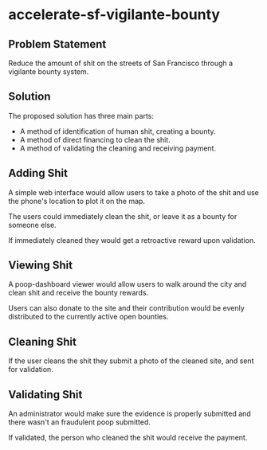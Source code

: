 # accelerate-sf-vigilante-bounty

## Problem Statement

Reduce the amount of shit on the streets of San Francisco through a vigilante bounty system.

## Solution

The proposed solution has three main parts:

- A method of identification of human shit, creating a bounty.
- A method of direct financing to clean the shit.
- A method of validating the cleaning and receiving payment.


## Adding Shit

A simple web interface would allow users to take a photo of the shit and use the phone's location to plot it on the map.

The users could immediately clean the shit, or leave it as a bounty for someone else.

If immediately cleaned they would get a retroactive reward upon validation.

## Viewing Shit

A poop-dashboard viewer would allow users to walk around the city and clean shit and receive the bounty rewards.

Users can also donate to the site and their contribution would be evenly distributed to the currently active open bounties.

## Cleaning Shit

If the user cleans the shit they submit a photo of the cleaned site, and sent for validation.

## Validating Shit

An administrator would make sure the evidence is properly submitted and there wasn't an fraudulent poop submitted.

If validated, the person who cleaned the shit would receive the payment.




